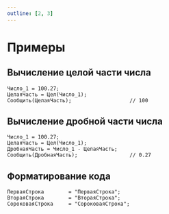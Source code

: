 ```yaml
---
outline: [2, 3]
---
```


# Примеры

## Вычисление целой части числа

```1C:line-numbers
Число_1 = 100.27;
ЦелаяЧасть = Цел(Число_1);
Сообщить(ЦелаяЧасть);                   // 100
```

## Вычисление дробной части числа

```1C:line-numbers
Число_1 = 100.27;
ЦелаяЧасть = Цел(Число_1);
ДробнаяЧасть = Число_1 - ЦелаяЧасть;
Сообщить(ДробнаяЧасть);                 // 0.27
```

## Форматирование кода

```1C:line-numbers
ПерваяСтрока        = "ПерваяСтрока";
ВтораяСтрока        = "ВтораяСтрока";
СороковаяСтрока     = "СороковаяСтрока";
```
